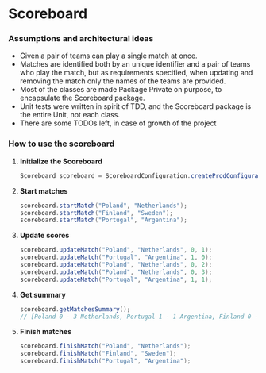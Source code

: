 # Scoreboard

### Assumptions and architectural ideas

* Given a pair of teams can play a single match at once.
* Matches are identified both by an unique identifier and a pair of teams who play the match, but as requirements
  specified, when updating and removing the match only the names of the teams are provided.
* Most of the classes are made Package Private on purpose, to encapsulate the Scoreboard package.
* Unit tests were written in spirit of TDD, and the Scoreboard package is the entire Unit, not each class.
* There are some TODOs left, in case of growth of the project

### How to use the scoreboard

1. **Initialize the Scoreboard**
   ```java
   Scoreboard scoreboard = ScoreboardConfiguration.createProdConfiguration();

2. **Start matches**
    ```java
    scoreboard.startMatch("Poland", "Netherlands");
    scoreboard.startMatch("Finland", "Sweden");
    scoreboard.startMatch("Portugal", "Argentina");

3. **Update scores**
    ```java
    scoreboard.updateMatch("Poland", "Netherlands", 0, 1);
    scoreboard.updateMatch("Portugal", "Argentina", 1, 0);
    scoreboard.updateMatch("Poland", "Netherlands", 0, 2);
    scoreboard.updateMatch("Poland", "Netherlands", 0, 3);
    scoreboard.updateMatch("Portugal", "Argentina", 1, 1);

4. **Get summary**
    ```java
    scoreboard.getMatchesSummary();
    // [Poland 0 - 3 Netherlands, Portugal 1 - 1 Argentina, Finland 0 - 0 Sweden]

5. **Finish matches**
    ```java
    scoreboard.finishMatch("Poland", "Netherlands");
    scoreboard.finishMatch("Finland", "Sweden");
    scoreboard.finishMatch("Portugal", "Argentina");
